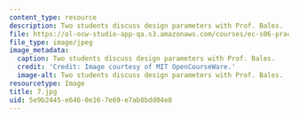 ```yaml
---
content_type: resource
description: Two students discuss design parameters with Prof. Bales.
file: https://ol-ocw-studio-app-qa.s3.amazonaws.com/courses/ec-s06-practical-electronics-fall-2004/5e9b2445e6460e167e69e7ab8bdd04e8_7.jpg
file_type: image/jpeg
image_metadata:
  caption: Two students discuss design parameters with Prof. Bales.
  credit: 'Credit: Image courtesy of MIT OpenCourseWare.'
  image-alt: Two students discuss design parameters with Prof. Bales.
resourcetype: Image
title: 7.jpg
uid: 5e9b2445-e646-0e16-7e69-e7ab8bdd04e8
---
```

